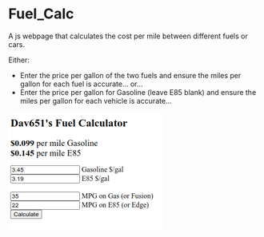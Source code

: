# Fuel_Calc
A js webpage that calculates the cost per mile between different fuels or cars.

Either:
- Enter the price per gallon of the two fuels and ensure the miles per gallon for each fuel is accurate...
    or...
- Enter the price per gallon for Gasoline (leave E85 blank) and ensure the miles per gallon for each vehicle is accurate...

<img src="fuelcalc-screen.png">
